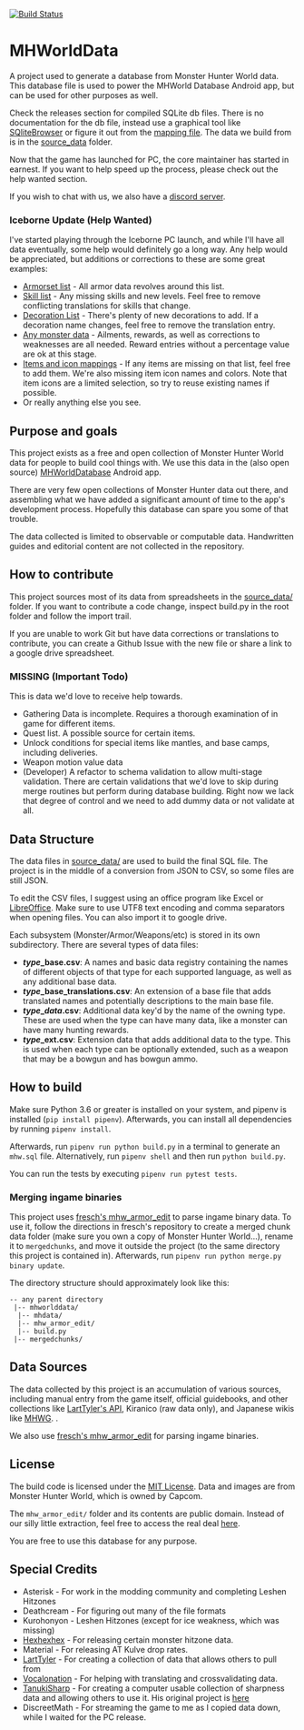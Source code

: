 [![Build Status](https://travis-ci.org/gatheringhallstudios/MHWorldData.svg?branch=master)](https://travis-ci.org/gatheringhallstudios/MHWorldData)

# MHWorldData
A project used to generate a database from Monster Hunter World data. This database file is used to power the MHWorld Database Android app, but can be used for other purposes as well.

Check the releases section for compiled SQLite db files. There is no documentation for the db file, instead use a graphical tool like [SQliteBrowser](http://sqlitebrowser.org/) or figure it out from the [mapping file](https://github.com/gatheringhallstudios/MHWorldData/blob/master/mhdata/sql/mappings.py). The data we build from is in the [source_data](https://github.com/gatheringhallstudios/MHWorldData/tree/master/source_data) folder.

Now that the game has launched for PC, the core maintainer has started in earnest. If you want to help speed up the process, please check out the help wanted section.

If you wish to chat with us, we also have a [discord server](https://discord.gg/k5rmEWh).

### Iceborne Update (Help Wanted)
I've started playing through the Iceborne PC launch, and while I'll have all data eventually, some help would definitely go a long way. Any help would be appreciated, but additions or corrections to these are some great examples:
- [Armorset list](https://github.com/gatheringhallstudios/MHWorldData/blob/master/source_data/armors/armorset_base.csv) - All armor data revolves around this list. 
- [Skill list](https://github.com/gatheringhallstudios/MHWorldData/tree/master/source_data/skills) - Any missing skills and new levels. Feel free to remove conflicting translations for skills that change.
- [Decoration List](https://github.com/gatheringhallstudios/MHWorldData/blob/master/source_data/decorations/decoration_base.csv) - There's plenty of new decorations to add. If a decoration name changes, feel free to remove the translation entry.
- [Any monster data](https://github.com/gatheringhallstudios/MHWorldData/tree/master/source_data/monsters) - Ailments, rewards, as well as corrections to weaknesses are all needed. Reward entries without a percentage value are ok at this stage.
- [Items and icon mappings](https://github.com/gatheringhallstudios/MHWorldData/blob/master/source_data/items/item_base.csv) - If any items are missing on that list, feel free to add them. We're also missing item icon names and colors. Note that item icons are a limited selection, so try to reuse existing names if possible. 
- Or really anything else you see.

## Purpose and goals
This project exists as a free and open collection of Monster Hunter World data for people to build cool things with. We use this data in the (also open source) [MHWorldDatabase](https://github.com/gatheringhallstudios/MHWorldDatabase) Android app.

There are very few open collections of Monster Hunter data out there, and assembling what we have added a significant amount of time to the app's development process. Hopefully this database can spare you some of that trouble.

The data collected is limited to observable or computable data. Handwritten guides and editorial content are not collected in the repository.

## How to contribute
This project sources most of its data from spreadsheets in the [source_data/](https://github.com/gatheringhallstudios/MHWorldData/tree/master/source_data) folder. If you want to contribute a code change, inspect build.py in the root folder and follow the import trail.

If you are unable to work Git but have data corrections or translations to contribute, you can create a Github Issue with the new file or share a link to a google drive spreadsheet.

### MISSING (Important Todo)
This is data we'd love to receive help towards.
- Gathering Data is incomplete. Requires a thorough examination of in game for different items.
- Quest list. A possible source for certain items.
- Unlock conditions for special items like mantles, and base camps, including deliveries.
- Weapon motion value data
- (Developer) A refactor to schema validation to allow multi-stage validation. There are certain validations that we'd love to skip during merge routines but perform during database building. Right now we lack that degree of control and we need to add dummy data or not validate at all.

## Data Structure
The data files in [source_data/](https://github.com/gatheringhallstudios/MHWorldData/tree/master/source_data) are used to build the final SQL file. The project is in the middle of a conversion from JSON to CSV, so some files are still JSON.

To edit the CSV files, I suggest using an office program like Excel or [LibreOffice](https://www.libreoffice.org/). Make sure to use UTF8 text encoding and comma separators when opening files. You can also import it to google drive.

Each subsystem (Monster/Armor/Weapons/etc) is stored in its own subdirectory. There are several types of data files:
- ***type*_base.csv**: A names and basic data registry containing the names of different objects of that type for each supported language, as well as any additional base data.
- ***type*_base_translations.csv**: An extension of a base file that adds translated names and potentially descriptions to the main base file.
- ***type*_*data*.csv**: Additional data key'd by the name of the owning type. These are used when the type can have many data, like a monster can have many hunting rewards.
- ***type*_ext.csv**: Extension data that adds additional data to the type. This is used when each type can be optionally extended, such as a weapon that may be a bowgun and has bowgun ammo.

## How to build
Make sure Python 3.6 or greater is installed on your system, and pipenv is installed (`pip install pipenv`). Afterwards, you can install all dependencies by running `pipenv install`.

Afterwards, run `pipenv run python build.py` in a terminal to generate an `mhw.sql` file. Alternatively, run `pipenv shell` and then run `python build.py`.

You can run the tests by executing `pipenv run pytest tests`.

### Merging ingame binaries
This project uses [fresch's mhw_armor_edit](https://github.com/fre-sch/mhw_armor_edit) to parse ingame binary data. To use it, follow the directions in fresch's repository to create a merged chunk data folder (make sure you own a copy of Monster Hunter World...), rename it to `mergedchunks`, and move it outside the project (to the same directory this project is contained in). Afterwards, run `pipenv run python merge.py binary update`.

The directory structure should approximately look like this:

```
-- any parent directory
 |-- mhworlddata/
  |-- mhdata/
  |-- mhw_armor_edit/
  |-- build.py
 |-- mergedchunks/
```

## Data Sources
The data collected by this project is an accumulation of various sources, including manual entry from the game itself, official guidebooks, and other collections like [LartTyler's API](https://github.com/LartTyler/MHWDB-Docs/wiki), Kiranico (raw data only), and Japanese wikis like [MHWG](http://mhwg.org/). .

We also use [fresch's mhw_armor_edit](https://github.com/fre-sch/mhw_armor_edit) for parsing ingame binaries.

## License
The build code is licensed under the [MIT License](http://opensource.org/licenses/mit-license.php). Data and images are from Monster Hunter World, which is owned by Capcom.

The `mhw_armor_edit/` folder and its contents are public domain. Instead of our silly little extraction, feel free to access the real deal [here](https://github.com/fre-sch/mhw_armor_edit).

You are free to use this database for any purpose.

## Special Credits
- Asterisk - For work in the modding community and completing Leshen Hitzones
- Deathcream - For figuring out many of the file formats
- Kurohonyon - Leshen Hitzones (except for ice weakness, which was missing)
- [Hexhexhex](https://twitter.com/MHhexhexhex) - For releasing certain monster hitzone data.
- Material - For releasing AT Kulve drop rates.
- [LartTyler](https://github.com/LartTyler/MHWDB-Docs/wiki) - For creating a collection of data that allows others to pull from
- [Vocalonation](https://github.com/ahctang) - For helping with translating and crossvalidating data.
- [TanukiSharp](https://github.com/TanukiSharp/) - For creating a computer usable collection of sharpness data and allowing others to use it. His original project is [here](https://github.com/TanukiSharp/MHWSharpnessExtractor)
- DiscreetMath - For streaming the game to me as I copied data down, while I waited for the PC release.

